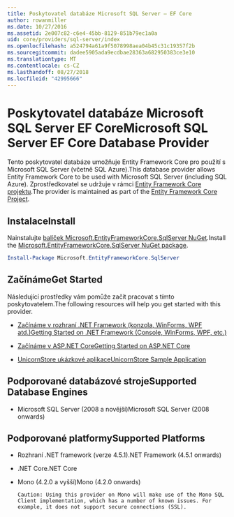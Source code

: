 ```yaml
---
title: Poskytovatel databáze Microsoft SQL Server – EF Core
author: rowanmiller
ms.date: 10/27/2016
ms.assetid: 2e007c82-c6e4-45bb-8129-851b79ec1a0a
uid: core/providers/sql-server/index
ms.openlocfilehash: a524794a61a9f5078998aea04b45c31c19357f2b
ms.sourcegitcommit: dadee5905ada9ecdbae28363a682950383ce3e10
ms.translationtype: MT
ms.contentlocale: cs-CZ
ms.lasthandoff: 08/27/2018
ms.locfileid: "42995666"
---
```

# <a name="microsoft-sql-server-ef-core-database-provider"></a><span data-ttu-id="f07a3-102">Poskytovatel databáze Microsoft SQL Server EF Core</span><span class="sxs-lookup"><span data-stu-id="f07a3-102">Microsoft SQL Server EF Core Database Provider</span></span>

<span data-ttu-id="f07a3-103">Tento poskytovatel databáze umožňuje Entity Framework Core pro použití s Microsoft SQL Server (včetně SQL Azure).</span><span class="sxs-lookup"><span data-stu-id="f07a3-103">This database provider allows Entity Framework Core to be used with Microsoft SQL Server (including SQL Azure).</span></span> <span data-ttu-id="f07a3-104">Zprostředkovatel se udržuje v rámci [Entity Framework Core projektu](https://github.com/aspnet/EntityFrameworkCore).</span><span class="sxs-lookup"><span data-stu-id="f07a3-104">The provider is maintained as part of the [Entity Framework Core Project](https://github.com/aspnet/EntityFrameworkCore).</span></span>

## <a name="install"></a><span data-ttu-id="f07a3-105">Instalace</span><span class="sxs-lookup"><span data-stu-id="f07a3-105">Install</span></span>

<span data-ttu-id="f07a3-106">Nainstalujte [balíček Microsoft.EntityFrameworkCore.SqlServer NuGet](https://www.nuget.org/packages/Microsoft.EntityFrameworkCore.SqlServer/).</span><span class="sxs-lookup"><span data-stu-id="f07a3-106">Install the [Microsoft.EntityFrameworkCore.SqlServer NuGet package](https://www.nuget.org/packages/Microsoft.EntityFrameworkCore.SqlServer/).</span></span>

``` powershell
Install-Package Microsoft.EntityFrameworkCore.SqlServer
```

## <a name="get-started"></a><span data-ttu-id="f07a3-107">Začínáme</span><span class="sxs-lookup"><span data-stu-id="f07a3-107">Get Started</span></span>

<span data-ttu-id="f07a3-108">Následující prostředky vám pomůže začít pracovat s tímto poskytovatelem.</span><span class="sxs-lookup"><span data-stu-id="f07a3-108">The following resources will help you get started with this provider.</span></span>
* [<span data-ttu-id="f07a3-109">Začínáme v rozhraní .NET Framework (konzola, WinForms, WPF atd.)</span><span class="sxs-lookup"><span data-stu-id="f07a3-109">Getting Started on .NET Framework (Console, WinForms, WPF, etc.)</span></span>](../../get-started/full-dotnet/index.md)

* [<span data-ttu-id="f07a3-110">Začínáme v ASP.NET Core</span><span class="sxs-lookup"><span data-stu-id="f07a3-110">Getting Started on ASP.NET Core</span></span>](../../get-started/aspnetcore/index.md)

* [<span data-ttu-id="f07a3-111">UnicornStore ukázkové aplikace</span><span class="sxs-lookup"><span data-stu-id="f07a3-111">UnicornStore Sample Application</span></span>](https://github.com/rowanmiller/UnicornStore/tree/master/UnicornStore)

## <a name="supported-database-engines"></a><span data-ttu-id="f07a3-112">Podporované databázové stroje</span><span class="sxs-lookup"><span data-stu-id="f07a3-112">Supported Database Engines</span></span>

* <span data-ttu-id="f07a3-113">Microsoft SQL Server (2008 a novější)</span><span class="sxs-lookup"><span data-stu-id="f07a3-113">Microsoft SQL Server (2008 onwards)</span></span>

## <a name="supported-platforms"></a><span data-ttu-id="f07a3-114">Podporované platformy</span><span class="sxs-lookup"><span data-stu-id="f07a3-114">Supported Platforms</span></span>

* <span data-ttu-id="f07a3-115">Rozhraní .NET framework (verze 4.5.1)</span><span class="sxs-lookup"><span data-stu-id="f07a3-115">.NET Framework (4.5.1 onwards)</span></span>

* <span data-ttu-id="f07a3-116">.NET Core</span><span class="sxs-lookup"><span data-stu-id="f07a3-116">.NET Core</span></span>

* <span data-ttu-id="f07a3-117">Mono (4.2.0 a vyšší)</span><span class="sxs-lookup"><span data-stu-id="f07a3-117">Mono (4.2.0 onwards)</span></span>

      Caution: Using this provider on Mono will make use of the Mono SQL Client implementation, which has a number of known issues. For example, it does not support secure connections (SSL).
